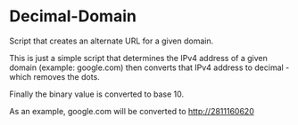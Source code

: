 # Decimal-Domain
Script that creates an alternate URL for a given domain.

This is just a simple script that determines the IPv4 address of a given domain (example: google.com) 
then converts that IPv4 address to decimal - which removes the dots.

Finally the binary value is converted to base 10.

As an example, google.com will be converted to [http://2811160620](http://2811160620)
